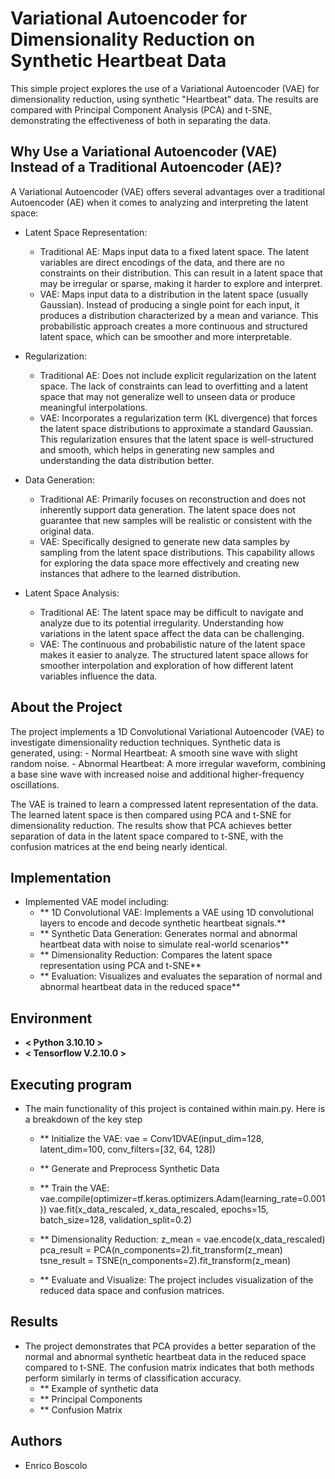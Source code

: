 # Variational Autoencoder for Dimensionality Reduction on Synthetic Heartbeat Data

This simple project explores the use of a Variational Autoencoder (VAE) for dimensionality reduction, using synthetic "Heartbeat" data. The results are compared with Principal Component Analysis (PCA) and t-SNE, demonstrating the effectiveness of  both in separating the data.


## Why Use a Variational Autoencoder (VAE) Instead of a Traditional Autoencoder (AE)?
A Variational Autoencoder (VAE) offers several advantages over a traditional Autoencoder (AE) when it comes to analyzing and interpreting the latent space:
 -  Latent Space Representation: 
	 - Traditional AE: 
		Maps input data to a fixed latent space. The latent variables are direct encodings of the data, and there are no constraints on their distribution. This can result in a latent space 	that may be 	irregular or sparse, 		making it harder to explore and interpret.
	- VAE: 
	Maps input data to a distribution in the latent space (usually Gaussian). Instead of producing a single point for each input, it produces a distribution characterized by a mean and variance. This 	probabilistic approach creates a more continuous and structured latent space, which can be smoother and more interpretable.

-  Regularization:
	- Traditional AE: 
	Does not include explicit regularization on the latent space. The lack of constraints can lead to overfitting and a latent space that may not generalize well to unseen data or produce meaningful 	interpolations.
	- VAE: 	Incorporates a regularization term (KL divergence) that forces the latent space distributions to approximate a standard Gaussian. This regularization ensures that the latent space is well-structured 	and smooth, which helps in generating new samples and understanding the data distribution better.

-  Data Generation:
	- Traditional AE: 
	Primarily focuses on reconstruction and does not inherently support data generation. The latent space does not guarantee that new samples will be realistic or consistent with the original data.
	- VAE: 
	Specifically designed to generate new data samples by sampling from the latent space distributions. This capability allows for exploring the data space more effectively and creating new instances that 	adhere to the learned distribution.

-  Latent Space Analysis:
	- Traditional AE: 
	The latent space may be difficult to navigate and analyze due to its potential irregularity. Understanding how variations in the latent space affect the data can be challenging.
	- VAE: 	The continuous and probabilistic nature of the latent space makes it easier to analyze. The structured latent space allows for smoother interpolation and exploration of how different latent variables 	influence the data.


## About the Project
The project implements a 1D Convolutional Variational Autoencoder (VAE) to investigate dimensionality reduction techniques.
Synthetic data is generated, using: 
	- Normal Heartbeat: A smooth sine wave with slight random noise.
	- Abnormal Heartbeat: A more irregular waveform, combining a base sine wave with increased noise and additional higher-frequency oscillations.

The VAE is trained to learn a compressed latent representation of the data. The learned latent space is then compared using PCA and t-SNE for dimensionality reduction. The results show that PCA achieves better separation of data in the latent space compared to t-SNE, with the confusion matrices at the end being nearly identical.


## Implementation
* Implemented VAE model including:
	- ** 1D Convolutional VAE: Implements a VAE using 1D convolutional layers to encode and decode synthetic heartbeat signals.**
	- ** Synthetic Data Generation: Generates normal and abnormal heartbeat data with noise to simulate real-world scenarios**
	- ** Dimensionality Reduction: Compares the latent space representation using PCA and t-SNE**
	- ** Evaluation: Visualizes and evaluates the separation of normal and abnormal heartbeat data in the reduced space**


## Environment
* **< Python 3.10.10 >**
* **< Tensorflow V.2.10.0 >**


## Executing program
* The main functionality of this project is contained within main.py. Here is a breakdown of the key step
	- ** Initialize the VAE: vae = Conv1DVAE(input_dim=128, latent_dim=100, conv_filters=[32, 64, 128])
	- ** Generate and Preprocess Synthetic Data
	- ** Train the VAE: vae.compile(optimizer=tf.keras.optimizers.Adam(learning_rate=0.001))
			    vae.fit(x_data_rescaled, x_data_rescaled, epochs=15, batch_size=128, validation_split=0.2)

	- ** Dimensionality Reduction: z_mean = vae.encode(x_data_rescaled)
				       pca_result = PCA(n_components=2).fit_transform(z_mean)
				       tsne_result = TSNE(n_components=2).fit_transform(z_mean)

	- ** Evaluate and Visualize: The project includes visualization of the reduced data space and confusion matrices.


## Results
* The project demonstrates that PCA provides a better separation of the normal and abnormal synthetic heartbeat data in the reduced space compared to t-SNE. The confusion matrix indicates that both methods perform similarly in terms of classification accuracy.
	- ** Example of synthetic data 
	- ** Principal Components 
	- ** Confusion Matrix


## Authors
* Enrico Boscolo

